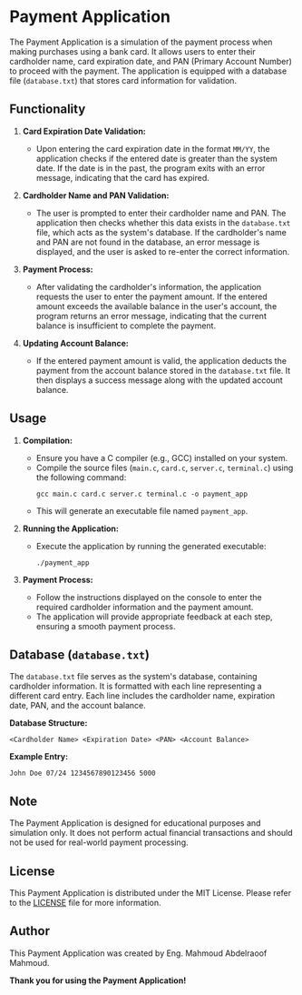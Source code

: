 # Payment Application

The Payment Application is a simulation of the payment process when making purchases using a bank card. It allows users to enter their cardholder name, card expiration date, and PAN (Primary Account Number) to proceed with the payment. The application is equipped with a database file (`database.txt`) that stores card information for validation.

## Functionality

1. **Card Expiration Date Validation:**
   - Upon entering the card expiration date in the format `MM/YY`, the application checks if the entered date is greater than the system date. If the date is in the past, the program exits with an error message, indicating that the card has expired.

2. **Cardholder Name and PAN Validation:**
   - The user is prompted to enter their cardholder name and PAN. The application then checks whether this data exists in the `database.txt` file, which acts as the system's database. If the cardholder's name and PAN are not found in the database, an error message is displayed, and the user is asked to re-enter the correct information.

3. **Payment Process:**
   - After validating the cardholder's information, the application requests the user to enter the payment amount. If the entered amount exceeds the available balance in the user's account, the program returns an error message, indicating that the current balance is insufficient to complete the payment.

4. **Updating Account Balance:**
   - If the entered payment amount is valid, the application deducts the payment from the account balance stored in the `database.txt` file. It then displays a success message along with the updated account balance.

## Usage

1. **Compilation:**
   - Ensure you have a C compiler (e.g., GCC) installed on your system.
   - Compile the source files (`main.c`, `card.c`, `server.c`, `terminal.c`) using the following command:
     ```
     gcc main.c card.c server.c terminal.c -o payment_app
     ```
   - This will generate an executable file named `payment_app`.

2. **Running the Application:**
   - Execute the application by running the generated executable:
     ```
     ./payment_app
     ```

3. **Payment Process:**
   - Follow the instructions displayed on the console to enter the required cardholder information and the payment amount.
   - The application will provide appropriate feedback at each step, ensuring a smooth payment process.

## Database (`database.txt`)

The `database.txt` file serves as the system's database, containing cardholder information. It is formatted with each line representing a different card entry. Each line includes the cardholder name, expiration date, PAN, and the account balance.

**Database Structure:**
```
<Cardholder Name> <Expiration Date> <PAN> <Account Balance>
```

**Example Entry:**
```
John Doe 07/24 1234567890123456 5000
```

## Note

The Payment Application is designed for educational purposes and simulation only. It does not perform actual financial transactions and should not be used for real-world payment processing.

## License

This Payment Application is distributed under the MIT License. Please refer to the [LICENSE](LICENSE) file for more information.

## Author

This Payment Application was created by Eng. Mahmoud Abdelraoof Mahmoud.

**Thank you for using the Payment Application!**
